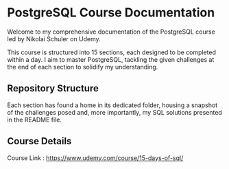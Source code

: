 # PostgreSQL Course Documentation

Welcome to my comprehensive documentation of the PostgreSQL course led by Nikolai Schuler on Udemy.

This course is structured into 15 sections, each designed to be completed within a day. I aim to master PostgreSQL, tackling the given challenges at the end of each section to solidify my understanding.

## Repository Structure

Each section has found a home in its dedicated folder, housing a snapshot of the challenges posed and, more importantly, my SQL solutions presented in the README file.

## Course Details

Course Link : https://www.udemy.com/course/15-days-of-sql/

